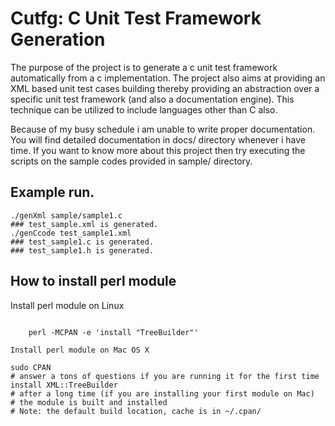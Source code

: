 Cutfg: C Unit Test Framework Generation
=========================================

The purpose of the project is to generate a c unit test framework automatically from a c implementation. The project also aims at providing an XML based unit test cases building thereby providing an abstraction over a specific unit test framework (and also a documentation engine). This technique can be utilized to include languages other than C also.

Because of my busy schedule i am unable to write proper documentation. You will find detailed documentation in docs/ directory whenever i have time.
If you want to know more about this project then try executing the scripts on the sample codes provided in sample/ directory.

Example run.
---------------

    ./genXml sample/sample1.c
    ### test_sample.xml is generated.
    ./genCcode test_sample1.xml
    ### test_sample1.c is generated.
    ### test_sample1.h is generated.


How to install perl module
----------------------------------

Install perl module on Linux
~~~~~~~~~~~~~~~~~~~~~~~~~~~~~~

    perl -MCPAN -e 'install "TreeBuilder"'

Install perl module on Mac OS X
~~~~~~~~~~~~~~~~~~~~~~~~~~~~~~~~~

    sudo CPAN
    # answer a tons of questions if you are running it for the first time
    install XML::TreeBuilder
    # after a long time (if you are installing your first module on Mac)
    # the module is built and installed
    # Note: the default build location, cache is in ~/.cpan/

